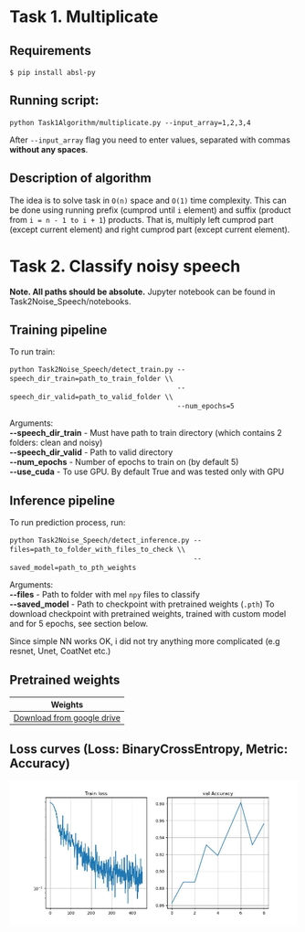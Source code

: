 # Task 1. Multiplicate
## Requirements
```
$ pip install absl-py
```
## Running script:
```
python Task1Algorithm/multiplicate.py --input_array=1,2,3,4
```
After ```--input_array``` flag you need to enter values, separated with commas **without any spaces**.

## Description of algorithm
The idea is to solve task in ```O(n)``` space and ```O(1)``` time complexity.
This can be done using running prefix (cumprod until ```i``` element) and suffix (product from ```i = n - 1 to i + 1```) products. That is, multiply left cumprod part (except current element) and right cumprod part (except current element).


# Task 2. Classify noisy speech
**Note. All paths should be absolute.**
Jupyter notebook can be found in Task2Noise_Speech/notebooks.
## Training pipeline
To run train:
```
python Task2Noise_Speech/detect_train.py --speech_dir_train=path_to_train_folder \\
                                         --speech_dir_valid=path_to_valid_folder \\
                                         --num_epochs=5
```
Arguments: \
**--speech_dir_train** - Must have path to train directory (which contains 2 folders: clean and noisy) \
**--speech_dir_valid** - Path to valid directory \
**--num_epochs** - Number of epochs to train on (by default 5) \
**--use_cuda** - To use GPU. By default True and was tested only with GPU

## Inference pipeline
To run prediction process, run:
```
python Task2Noise_Speech/detect_inference.py --files=path_to_folder_with_files_to_check \\
                                             --saved_model=path_to_pth_weights
```
Arguments: \
**--files** - Path to folder with mel `npy` files to classify \
**--saved_model** - Path to checkpoint with pretrained weights (`.pth`)
To download checkpoint with pretrained weights, trained with custom model and for 5 epochs, see section below.

Since simple NN works OK, i did not try anything more complicated (e.g resnet, Unet, CoatNet etc.)
## Pretrained weights
|Weights |
|--------
|[Download from google drive](https://drive.google.com/file/d/1jyVVp9OnPUTnKKp-Y-LlpXX0Qm_fwytI/view?usp=sharing)

## Loss curves (Loss: BinaryCrossEntropy, Metric: Accuracy)
![Step_450_epoch_4](Task2Noise_Speech/assets/Step_450_epoch_4.jpg)
